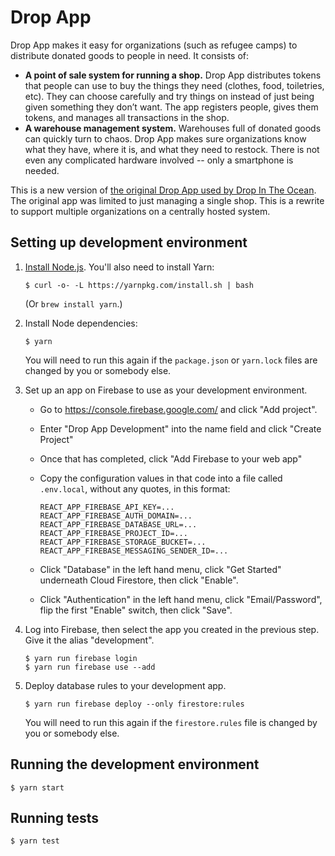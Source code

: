 # Drop App

Drop App makes it easy for organizations (such as refugee camps) to distribute donated goods to people in need. It consists of:

- **A point of sale system for running a shop.** Drop App distributes tokens that people can use to buy the things they need (clothes, food, toiletries, etc). They can choose carefully and try things on instead of just being given something they don’t want. The app registers people, gives them tokens, and manages all transactions in the shop.
- **A warehouse management system.** Warehouses full of donated goods can quickly turn to chaos. Drop App makes sure organizations know what they have, where it is, and what they need to restock. There is not even any complicated hardware involved -- only a smartphone is needed.

This is a new version of [the original Drop App used by Drop In The Ocean](https://www.drapenihavet.no/en/the-drop-app-2/). The original app was limited to just managing a single shop. This is a rewrite to support multiple organizations on a centrally hosted system.

## Setting up development environment

1.  [Install Node.js](https://nodejs.org/en/download/). You'll also need to install Yarn:

        $ curl -o- -L https://yarnpkg.com/install.sh | bash

    (Or `brew install yarn`.)

2.  Install Node dependencies:

        $ yarn

    You will need to run this again if the `package.json` or `yarn.lock` files are changed by you or somebody else.

3.  Set up an app on Firebase to use as your development environment.

    - Go to https://console.firebase.google.com/ and click "Add project".
    - Enter "Drop App Development" into the name field and click "Create Project"
    - Once that has completed, click "Add Firebase to your web app"
    - Copy the configuration values in that code into a file called `.env.local`, without any quotes, in this format:

          REACT_APP_FIREBASE_API_KEY=...
          REACT_APP_FIREBASE_AUTH_DOMAIN=...
          REACT_APP_FIREBASE_DATABASE_URL=...
          REACT_APP_FIREBASE_PROJECT_ID=...
          REACT_APP_FIREBASE_STORAGE_BUCKET=...
          REACT_APP_FIREBASE_MESSAGING_SENDER_ID=...

    - Click "Database" in the left hand menu, click "Get Started" underneath Cloud Firestore, then click "Enable".
    - Click "Authentication" in the left hand menu, click "Email/Password", flip the first "Enable" switch, then click "Save".

4.  Log into Firebase, then select the app you created in the previous step. Give it the alias "development".

        $ yarn run firebase login
        $ yarn run firebase use --add

5.  Deploy database rules to your development app.

        $ yarn run firebase deploy --only firestore:rules

    You will need to run this again if the `firestore.rules` file is changed by you or somebody else.

## Running the development environment

    $ yarn start

## Running tests

    $ yarn test
